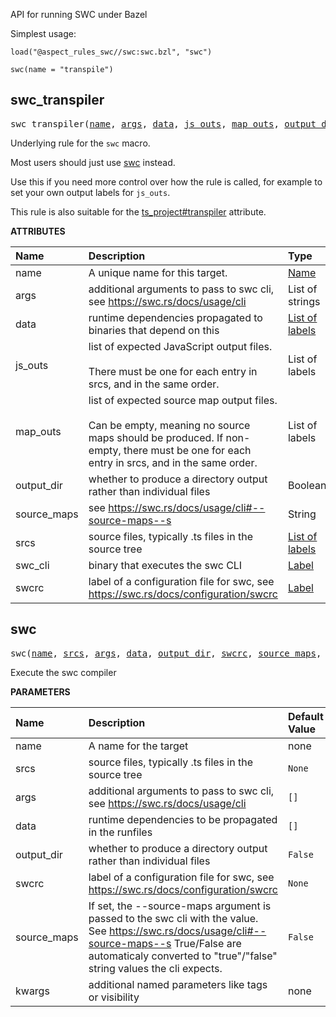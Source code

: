 <!-- Generated with Stardoc: http://skydoc.bazel.build -->

API for running SWC under Bazel

Simplest usage:

```starlark
load("@aspect_rules_swc//swc:swc.bzl", "swc")

swc(name = "transpile")
```


<a id="#swc_transpiler"></a>

## swc_transpiler

<pre>
swc_transpiler(<a href="#swc_transpiler-name">name</a>, <a href="#swc_transpiler-args">args</a>, <a href="#swc_transpiler-data">data</a>, <a href="#swc_transpiler-js_outs">js_outs</a>, <a href="#swc_transpiler-map_outs">map_outs</a>, <a href="#swc_transpiler-output_dir">output_dir</a>, <a href="#swc_transpiler-source_maps">source_maps</a>, <a href="#swc_transpiler-srcs">srcs</a>, <a href="#swc_transpiler-swc_cli">swc_cli</a>, <a href="#swc_transpiler-swcrc">swcrc</a>)
</pre>

Underlying rule for the `swc` macro.

Most users should just use [swc](#swc) instead.

Use this if you need more control over how the rule is called,
for example to set your own output labels for `js_outs`.

This rule is also suitable for the
[ts_project#transpiler](https://bazelbuild.github.io/rules_nodejs/TypeScript.html#ts_project-transpiler)
attribute.


**ATTRIBUTES**


| Name  | Description | Type | Mandatory | Default |
| :------------- | :------------- | :------------- | :------------- | :------------- |
| <a id="swc_transpiler-name"></a>name |  A unique name for this target.   | <a href="https://bazel.build/docs/build-ref.html#name">Name</a> | required |  |
| <a id="swc_transpiler-args"></a>args |  additional arguments to pass to swc cli, see https://swc.rs/docs/usage/cli   | List of strings | optional | [] |
| <a id="swc_transpiler-data"></a>data |  runtime dependencies propagated to binaries that depend on this   | <a href="https://bazel.build/docs/build-ref.html#labels">List of labels</a> | optional | [] |
| <a id="swc_transpiler-js_outs"></a>js_outs |  list of expected JavaScript output files.<br><br>There must be one for each entry in srcs, and in the same order.   | List of labels | optional |  |
| <a id="swc_transpiler-map_outs"></a>map_outs |  list of expected source map output files.<br><br>Can be empty, meaning no source maps should be produced. If non-empty, there must be one for each entry in srcs, and in the same order.   | List of labels | optional |  |
| <a id="swc_transpiler-output_dir"></a>output_dir |  whether to produce a directory output rather than individual files   | Boolean | optional | False |
| <a id="swc_transpiler-source_maps"></a>source_maps |  see https://swc.rs/docs/usage/cli#--source-maps--s   | String | optional | "false" |
| <a id="swc_transpiler-srcs"></a>srcs |  source files, typically .ts files in the source tree   | <a href="https://bazel.build/docs/build-ref.html#labels">List of labels</a> | required |  |
| <a id="swc_transpiler-swc_cli"></a>swc_cli |  binary that executes the swc CLI   | <a href="https://bazel.build/docs/build-ref.html#labels">Label</a> | optional | @aspect_rules_swc//swc:cli |
| <a id="swc_transpiler-swcrc"></a>swcrc |  label of a configuration file for swc, see https://swc.rs/docs/configuration/swcrc   | <a href="https://bazel.build/docs/build-ref.html#labels">Label</a> | optional | None |


<a id="#swc"></a>

## swc

<pre>
swc(<a href="#swc-name">name</a>, <a href="#swc-srcs">srcs</a>, <a href="#swc-args">args</a>, <a href="#swc-data">data</a>, <a href="#swc-output_dir">output_dir</a>, <a href="#swc-swcrc">swcrc</a>, <a href="#swc-source_maps">source_maps</a>, <a href="#swc-kwargs">kwargs</a>)
</pre>

Execute the swc compiler

**PARAMETERS**


| Name  | Description | Default Value |
| :------------- | :------------- | :------------- |
| <a id="swc-name"></a>name |  A name for the target   |  none |
| <a id="swc-srcs"></a>srcs |  source files, typically .ts files in the source tree   |  <code>None</code> |
| <a id="swc-args"></a>args |  additional arguments to pass to swc cli, see https://swc.rs/docs/usage/cli   |  <code>[]</code> |
| <a id="swc-data"></a>data |  runtime dependencies to be propagated in the runfiles   |  <code>[]</code> |
| <a id="swc-output_dir"></a>output_dir |  whether to produce a directory output rather than individual files   |  <code>False</code> |
| <a id="swc-swcrc"></a>swcrc |  label of a configuration file for swc, see https://swc.rs/docs/configuration/swcrc   |  <code>None</code> |
| <a id="swc-source_maps"></a>source_maps |  If set, the --source-maps argument is passed to the swc cli with the value. See https://swc.rs/docs/usage/cli#--source-maps--s True/False are automaticaly converted to "true"/"false" string values the cli expects.   |  <code>False</code> |
| <a id="swc-kwargs"></a>kwargs |  additional named parameters like tags or visibility   |  none |



